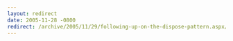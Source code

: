 ```yaml
---
layout: redirect
date: 2005-11-28 -0800
redirect: /archive/2005/11/29/following-up-on-the-dispose-pattern.aspx/
---
```

